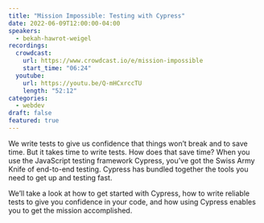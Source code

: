 ```yaml
---
title: "Mission Impossible: Testing with Cypress"
date: 2022-06-09T12:00:00-04:00
speakers:
  - bekah-hawrot-weigel
recordings:
  crowdcast:
    url: https://www.crowdcast.io/e/mission-impossible
    start_time: "06:24"
  youtube:
    url: https://youtu.be/Q-mHCxrccTU
    length: "52:12"
categories:
  - webdev
draft: false
featured: true
---
```


We write tests to give us confidence that things won’t break and to save time. But it takes time to write tests. How does that save time? When you use the JavaScript testing framework Cypress, you’ve got the Swiss Army Knife of end-to-end testing. Cypress has bundled together the tools you need to get up and testing fast.

We’ll take a look at how to get started with Cypress, how to write reliable tests to give you confidence in your code, and how using Cypress enables you to get the mission accomplished.
